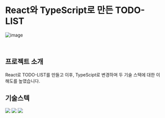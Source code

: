 # React와 TypeScript로 만든 TODO-LIST


![image](https://github.com/user-attachments/assets/df6fe1d8-fbe3-48d0-b822-2a67f70dee52)



<br>


## 프로젝트 소개

React로 TODO-LIST를 만들고 이후, TypeScipt로 변경하며 두 기술 스택에 대한 이해도를 높였습니다.    

## 기술스텍
<div>
    <img src="https://img.shields.io/badge/html5-E34F26?style=for-the-badge&logo=html5&logoColor=white"> 
  <img src="https://img.shields.io/badge/css-1572B6?style=for-the-badge&logo=css3&logoColor=white"> 
  <img src="https://img.shields.io/badge/React-009900?style=for-the-badge&logo=React&logoColor=white"> 
</div>
